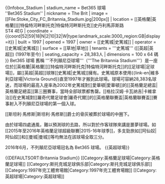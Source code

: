 {{Infobox_Stadium 
|  stadium_name      = Bet365 球場<br />''Bet365 Stadium''
|  nickname          = The Brit
|  image             = [[File:Stoke_City_FC_Britannia_Stadium.jpg|200px]] 
|  location          = [[英格蘭|英格蘭]][[特倫特河畔斯托克|特倫特河畔斯托克]]史丹利馬菲斯路<!---Stanley Matthews Way---><br />ST4 4EG
|  coordinate        ={{coord|52|59|18|N|2|10|32|W|type:landmark_scale:3000_region:GB|display=it}}
|  built            = 1997 
|  opened            = 1997 
|  owner             = [[史篤城|史篤城]] 
|  operator          = [[史篤城|史篤城]] 
|  surface           = [[草地|草地]] 
|  tenants           =
'''史篤城''' ([[英超|英超]]) (1997年至今)
|  seating_capacity  = 28,383人
|  dimensions        = 100 x 64 碼 
}}
Bet365 球場 舊稱 '''不列顛尼亞球場'''（'''The Britannia Stadium'''）是一座位於[[英格蘭|英格蘭]][[特倫特河畔斯托克|特倫特河畔斯托克]]的[[足球場|足球場]]，屬[[英超|英超]]球隊[[史篤城|史篤城]]擁有。史篤城原本使用{{link-en|維多利亞球場|Victoria Ground}}直至1997年才搬到此球場。球場可容納28,383名球迷，而球場的最高入座率為2002年史篤城對[[愛華頓|愛華頓]]的[[英格蘭足總盃|英格蘭足總盃]]第三圈賽事，當時全部球票都售罄。[[格拉汉姆·卡瓦纳吉|卡維拿治]]在史篤城對[[羅奇代爾足球會|羅奇代爾]]的[[英格蘭聯賽盃|英格蘭聯賽盃]]賽事射入不列顛尼亞球場的第一個入球。

[[斯坦利·馬修斯|斯坦利·馬修斯]]爵士的骨灰被葬於球場的中圈下。

由於球場四處通風，難以預測球的去路，所以對於作客球隊來講是噩夢球場。如[[2015年至2016年英格蘭足球超級聯賽|2015-16年球季]]，多支勁旅如[[阿仙奴|阿仙奴]]和[[曼城|曼城]]等均無法在該球場全取三分。

2016年6月，不列顛尼亞球場冠名為 Bet365 球場。
{{英超球場}}

{{DEFAULTSORT:Britannia Stadium}}
[[Category:英格蘭足球場|Category:英格蘭足球場]]
[[Category:斯托克城足球俱乐部|Category:斯托克城足球俱乐部]]
[[Category:1997年完工體育場館|Category:1997年完工體育場館]]
[[Category:英超球場|Category:英超球場]]